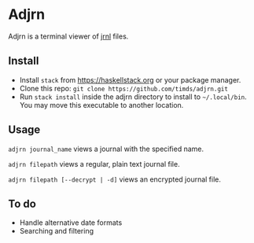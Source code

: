 # Adjrn

Adjrn is a terminal viewer of [jrnl](http://maebert.github.io/jrnl/) files.

## Install

- Install `stack` from https://haskellstack.org or your package manager.
- Clone this repo: `git clone https://github.com/timds/adjrn.git`
- Run `stack install` inside the adjrn directory to install to `~/.local/bin`. 
  You may move this executable to another location.

## Usage

`adjrn journal_name` views a journal with the specified name.

`adjrn filepath` views a regular, plain text journal file.

`adjrn filepath [--decrypt | -d]` views an encrypted journal file.

## To do

* Handle alternative date formats
* Searching and filtering
